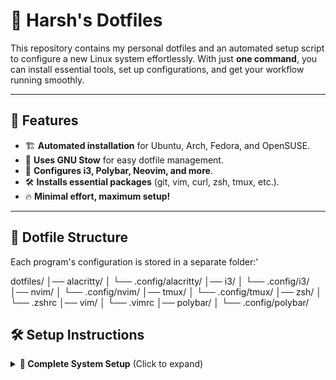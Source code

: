# 🚀 Harsh's Dotfiles

This repository contains my personal dotfiles and an automated setup script to configure a new Linux system effortlessly. With just **one command**, you can install essential tools, set up configurations, and get your workflow running smoothly.

---

## 📜 Features

- 🏗️ **Automated installation** for Ubuntu, Arch, Fedora, and OpenSUSE.
- 🔗 **Uses GNU Stow** for easy dotfile management.
- 🎨 **Configures i3, Polybar, Neovim, and more**.
- 🛠️ **Installs essential packages** (git, vim, curl, zsh, tmux, etc.).
- 🔥 **Minimal effort, maximum setup!**

---

## 📂 Dotfile Structure
Each program's configuration is stored in a separate folder:'

dotfiles/ │── alacritty/ │ └── .config/alacritty/ │── i3/ │ └── .config/i3/ │── nvim/ │ └── .config/nvim/ │── tmux/ │ └── .config/tmux/ │── zsh/ │ └── .zshrc │── vim/ │ └── .vimrc │── polybar/ │ └── .config/polybar/ 

## 🛠️ Setup Instructions

<details>
  <summary><strong>🚀 Complete System Setup</strong> (Click to expand)</summary>

### **1️⃣ Clone the Repository**
```bash
git clone https://github.com/harshze/dotfiles.git ~/dotfiles
cd ~/dotfiles

2️⃣ Run the Setup Script
bash setup.sh

3️⃣ Follow the Prompts
The script will ask you to select your Linux distribution:

🐧 Ubuntu/Debian
🏴‍☠️ Arch/Manjaro
🔵 Fedora
🟢 OpenSUSE
Once selected, the script will:

Update and upgrade your system.
Install essential tools (i3, Polybar, Vim, Neovim, Rofi, etc.).
Use GNU Stow to manage your dotfiles and create symlinks.
Reload i3 to apply configurations.

🎯 Uninstalling
If you want to remove a specific configuration, use:
stow -D <folder_name>

For example, to remove the i3 configuration:
stow -D i3
</details>

<details> <summary><strong>🎯 Only Use a Specific Config</strong> (Click to expand)</summary>
